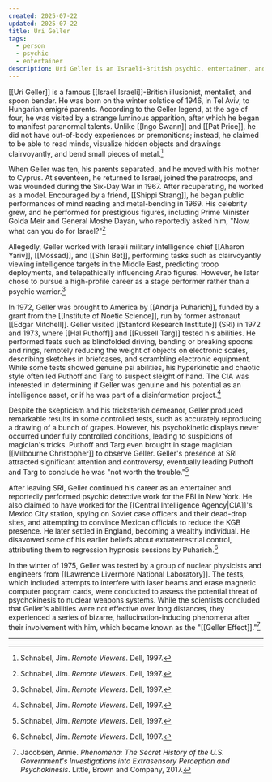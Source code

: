 ```yaml
---
created: 2025-07-22
updated: 2025-07-22
title: Uri Geller
tags:
  - person
  - psychic
  - entertainer
description: Uri Geller is an Israeli-British psychic, entertainer, and television personality, known for his spoon-bending and other psychokinetic abilities.
---
```


[[Uri Geller]] is a famous [[Israel|Israeli]]-British illusionist, mentalist, and spoon bender. He was born on the winter solstice of 1946, in Tel Aviv, to Hungarian emigré parents. According to the Geller legend, at the age of four, he was visited by a strange luminous apparition, after which he began to manifest paranormal talents. Unlike [[Ingo Swann]] and [[Pat Price]], he did not have out-of-body experiences or premonitions; instead, he claimed to be able to read minds, visualize hidden objects and drawings clairvoyantly, and bend small pieces of metal.[^1]

When Geller was ten, his parents separated, and he moved with his mother to Cyprus. At seventeen, he returned to Israel, joined the paratroops, and was wounded during the Six-Day War in 1967. After recuperating, he worked as a model. Encouraged by a friend, [[Shippi Strang]], he began public performances of mind reading and metal-bending in 1969. His celebrity grew, and he performed for prestigious figures, including Prime Minister Golda Meir and General Moshe Dayan, who reportedly asked him, "Now, what can you do for Israel?"[^1]

Allegedly, Geller worked with Israeli military intelligence chief [[Aharon Yariv]], [[Mossad]], and [[Shin Bet]], performing tasks such as clairvoyantly viewing intelligence targets in the Middle East, predicting troop deployments, and telepathically influencing Arab figures. However, he later chose to pursue a high-profile career as a stage performer rather than a psychic warrior.[^1]

In 1972, Geller was brought to America by [[Andrija Puharich]], funded by a grant from the [[Institute of Noetic Science]], run by former astronaut [[Edgar Mitchell]]. Geller visited [[Stanford Research Institute]] (SRI) in 1972 and 1973, where [[Hal Puthoff]] and [[Russell Targ]] tested his abilities. He performed feats such as blindfolded driving, bending or breaking spoons and rings, remotely reducing the weight of objects on electronic scales, describing sketches in briefcases, and scrambling electronic equipment. While some tests showed genuine psi abilities, his hyperkinetic and chaotic style often led Puthoff and Targ to suspect sleight of hand. The CIA was interested in determining if Geller was genuine and his potential as an intelligence asset, or if he was part of a disinformation project.[^1]

Despite the skepticism and his tricksterish demeanor, Geller produced remarkable results in some controlled tests, such as accurately reproducing a drawing of a bunch of grapes. However, his psychokinetic displays never occurred under fully controlled conditions, leading to suspicions of magician's tricks. Puthoff and Targ even brought in stage magician [[Milbourne Christopher]] to observe Geller. Geller's presence at SRI attracted significant attention and controversy, eventually leading Puthoff and Targ to conclude he was "not worth the trouble."[^1]

After leaving SRI, Geller continued his career as an entertainer and reportedly performed psychic detective work for the FBI in New York. He also claimed to have worked for the [[Central Intelligence Agency|CIA]]'s Mexico City station, spying on Soviet case officers and their dead-drop sites, and attempting to convince Mexican officials to reduce the KGB presence. He later settled in England, becoming a wealthy individual. He disavowed some of his earlier beliefs about extraterrestrial control, attributing them to regression hypnosis sessions by Puharich.[^1]

In the winter of 1975, Geller was tested by a group of nuclear physicists and engineers from [[Lawrence Livermore National Laboratory]]. The tests, which included attempts to interfere with laser beams and erase magnetic computer program cards, were conducted to assess the potential threat of psychokinesis to nuclear weapons systems. While the scientists concluded that Geller's abilities were not effective over long distances, they experienced a series of bizarre, hallucination-inducing phenomena after their involvement with him, which became known as the "[[Geller Effect]]."[^2]

---

[^1]: Schnabel, Jim. *Remote Viewers*. Dell, 1997.
[^2]: Jacobsen, Annie. *Phenomena: The Secret History of the U.S. Government's Investigations into Extrasensory Perception and Psychokinesis*. Little, Brown and Company, 2017.